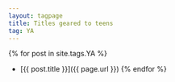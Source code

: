 ```yaml
---
layout: tagpage
title: Titles geared to teens
tag: YA
---
```

{% for post in site.tags.YA %}
 + [{{ post.title }}]({{ page.url }})
{% endfor %}
